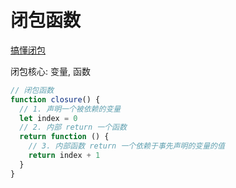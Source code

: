 # 闭包函数

[搞懂闭包](https://segmentfault.com/a/1190000019828838)

闭包核心: 变量, 函数

```js
// 闭包函数
function closure() {
  // 1. 声明一个被依赖的变量
  let index = 0
  // 2. 内部 return 一个函数
  return function () {
    // 3. 内部函数 return 一个依赖于事先声明的变量的值
    return index + 1
  }
}
```
